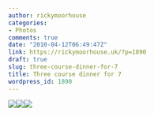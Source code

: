 ```yaml
---
author: rickymoorhouse
categories:
- Photos
comments: true
date: "2010-04-12T06:49:47Z"
link: https://rickymoorhouse.uk/?p=1890
draft: true
slug: three-course-dinner-for-7
title: Three course dinner for 7
wordpress_id: 1890
---
```


[![](http://www.bbcgoodfood.com/recipes/10068/images/10068_MEDIUM.jpg)](http://www.bbcgoodfood.com/recipes/10068/watercress-and-mint-soup-with-goats-cheese-crostin)[![](http://www.bbcgoodfood.com/recipes/3535/images/3535_MEDIUM.jpg)](http://www.bbcgoodfood.com/recipes/3535/braised-lamb-shanks-with-crushed-herb-potatoes)[![](http://www.bbcgoodfood.com/recipes/4406/images/4406_MEDIUM.jpg)](http://www.bbcgoodfood.com/recipes/4406/lemon-syllabub)
